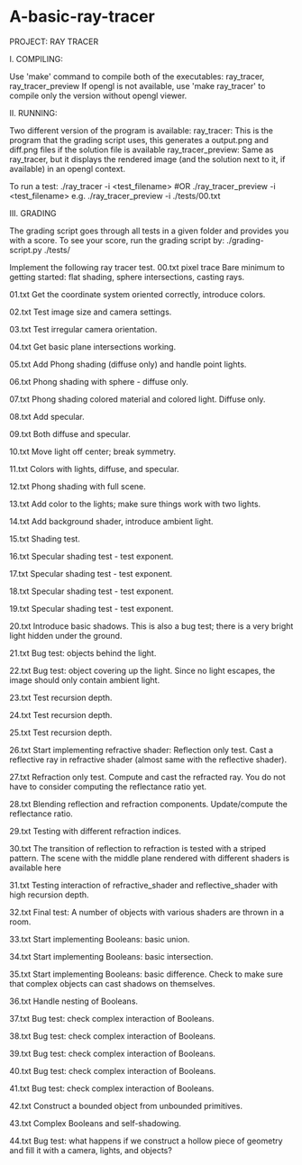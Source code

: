 # A-basic-ray-tracer
PROJECT: RAY TRACER

I. COMPILING:

Use 'make' command to compile both of the executables: ray_tracer, ray_tracer_preview
If opengl is not available, use 'make ray_tracer' to compile only the version without opengl viewer.

II. RUNNING:

Two different version of the program is available:
  ray_tracer: This is the program that the grading script uses, this generates a output.png and diff.png files if the solution file is available
  ray_tracer_preview: Same as ray_tracer, but it displays the rendered image (and the solution next to it, if available) in an opengl context.

  To run a test:
    ./ray_tracer -i <test_filename>  #OR
    ./ray_tracer_preview -i <test_filename>
  e.g.
    ./ray_tracer_preview -i ./tests/00.txt

III. GRADING

The grading script goes through all tests in a given folder and provides you with a score. 
To see your score, run the grading script by:
  ./grading-script.py ./tests/

  

Implement the following ray tracer test.
00.txt
pixel trace
Bare minimum to getting started: flat shading, sphere intersections, casting rays.

01.txt
Get the coordinate system oriented correctly, introduce colors.

02.txt
Test image size and camera settings.

03.txt
Test irregular camera orientation.

04.txt
Get basic plane intersections working.

05.txt
Add Phong shading (diffuse only) and handle point lights.

06.txt
Phong shading with sphere - diffuse only.

07.txt
Phong shading colored material and colored light. Diffuse only.

08.txt
Add specular.

09.txt
Both diffuse and specular.

10.txt
Move light off center; break symmetry.

11.txt
Colors with lights, diffuse, and specular.

12.txt
Phong shading with full scene.

13.txt
Add color to the lights; make sure things work with two lights.

14.txt
Add background shader, introduce ambient light.

15.txt
Shading test.

16.txt
Specular shading test - test exponent.

17.txt
Specular shading test - test exponent.

18.txt
Specular shading test - test exponent.

19.txt
Specular shading test - test exponent.

20.txt
Introduce basic shadows. This is also a bug test; there is a very bright light hidden under the ground.

21.txt
Bug test: objects behind the light.

22.txt
Bug test: object covering up the light. Since no light escapes, the image should only contain ambient light.

23.txt
Test recursion depth.

24.txt
Test recursion depth.

25.txt
Test recursion depth.

26.txt
Start implementing refractive shader: Reflection only test.
Cast a reflective ray in refractive shader (almost same with the reflective shader).

27.txt
Refraction only test. Compute and cast the refracted ray.
You do not have to consider computing the reflectance ratio yet.

28.txt
Blending reflection and refraction components. Update/compute the reflectance ratio.

29.txt
Testing with different refraction indices.

30.txt
The transition of reflection to refraction is tested with a striped pattern.
The scene with the middle plane rendered with different shaders is available here

31.txt
Testing interaction of refractive_shader and reflective_shader with high recursion depth.

32.txt
Final test: A number of objects with various shaders are thrown in a room.

33.txt
Start implementing Booleans: basic union.

34.txt
Start implementing Booleans: basic intersection.

35.txt
Start implementing Booleans: basic difference. Check to make sure that complex objects can cast shadows on themselves.

36.txt
Handle nesting of Booleans.

37.txt
Bug test: check complex interaction of Booleans.

38.txt
Bug test: check complex interaction of Booleans.

39.txt
Bug test: check complex interaction of Booleans.

40.txt
Bug test: check complex interaction of Booleans.

41.txt
Bug test: check complex interaction of Booleans.

42.txt
Construct a bounded object from unbounded primitives.

43.txt
Complex Booleans and self-shadowing.

44.txt
Bug test: what happens if we construct a hollow piece of geometry and fill it with a camera, lights, and objects?
